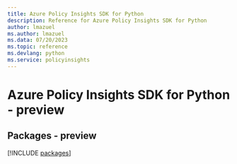 ```yaml
---
title: Azure Policy Insights SDK for Python
description: Reference for Azure Policy Insights SDK for Python
author: lmazuel
ms.author: lmazuel
ms.data: 07/20/2023
ms.topic: reference
ms.devlang: python
ms.service: policyinsights
---
```

# Azure Policy Insights SDK for Python - preview
## Packages - preview
[!INCLUDE [packages](policy-insights-index.md)]